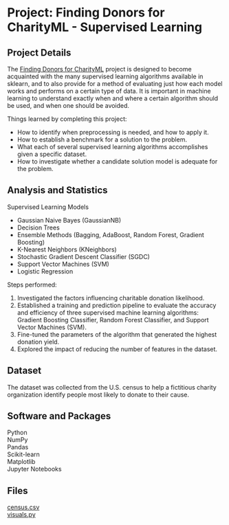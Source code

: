 # Project: Finding Donors for CharityML - Supervised Learning 

## Project Details
The [Finding Donors for CharityML](https://github.com/CyndiMorris/AnalyticsProjects/blob/main/FindingDonors/FindingDonors.ipynb) project is designed to become acquainted with the many supervised learning algorithms available in sklearn, and to also provide for a method of evaluating just how each model works and performs on a certain type of data. It is important in machine learning to understand exactly when and where a certain algorithm should be used, and when one should be avoided.

Things learned by completing this project:
- How to identify when preprocessing is needed, and how to apply it.
- How to establish a benchmark for a solution to the problem.
- What each of several supervised learning algorithms accomplishes given a specific dataset.
- How to investigate whether a candidate solution model is adequate for the problem.

## Analysis and Statistics

Supervised Learning Models  
* Gaussian Naive Bayes (GaussianNB)  
* Decision Trees  
* Ensemble Methods (Bagging, AdaBoost, Random Forest, Gradient Boosting)  
* K-Nearest Neighbors (KNeighbors)  
* Stochastic Gradient Descent Classifier (SGDC)  
* Support Vector Machines (SVM)  
* Logistic Regression

Steps performed:
1. Investigated the factors influencing charitable donation likelihood.
2. Established a training and prediction pipeline to evaluate the accuracy and efficiency of three supervised machine learning algorithms: Gradient Boosting Classifier, Random Forest Classifier, and Support Vector Machines (SVM).
3. Fine-tuned the parameters of the algorithm that generated the highest donation yield.
4. Explored the impact of reducing the number of features in the dataset.

## Dataset

The dataset was collected from the U.S. census to help a fictitious charity organization identify people most likely to donate to their cause. 

## Software and Packages

Python  
NumPy   
Pandas  
Scikit-learn  
Matplotlib   
Jupyter Notebooks
 
## Files

[census.csv](https://github.com/CyndiMorris/AnalyticsProjects/blob/main/FindingDonors/census.csv)  
[visuals.py](https://github.com/CyndiMorris/AnalyticsProjects/blob/main/FindingDonors/visuals.py)

